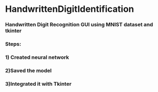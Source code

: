 # HandwrittenDigitIdentification
### Handwritten Digit Recognition GUI using MNIST dataset and tkinter ###
### Steps:
### 1) Created neural network 
### 2)Saved the model
### 3)Integrated it with Tkinter
